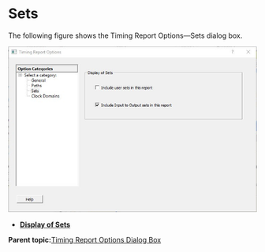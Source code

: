 # Sets

The following figure shows the Timing Report Options—Sets dialog box.

![???](GUID-539AC7F4-C29A-418D-8306-186873DB2AEF-low.jpg "Timing Report Options—Sets Dialog Box")

-   **[Display of Sets](GUID-70EB3049-DC4F-47DA-8A05-F33D634534A0.md)**  


**Parent topic:**[Timing Report Options Dialog Box](GUID-29A2149F-C54F-4D59-B99E-CCC19A108FF0.md)

